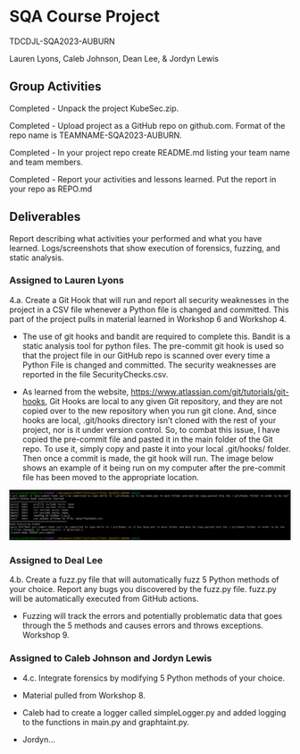 # SQA Course Project
TDCDJL-SQA2023-AUBURN

Lauren Lyons, Caleb Johnson, Dean Lee, & Jordyn Lewis

## Group Activities
Completed - Unpack the project KubeSec.zip.

Completed - Upload project as a GitHub repo on github.com. Format of the repo name is TEAMNAME-SQA2023-AUBURN.

Completed - In your project repo create README.md listing your team name and team members.

Completed - Report your activities and lessons learned. Put the report in your repo as REPO.md

## Deliverables

Report describing what activities your performed and what you have learned.
Logs/screenshots that show execution of forensics, fuzzing, and static analysis.

### Assigned to Lauren Lyons
4.a. Create a Git Hook that will run and report all security weaknesses in the project in a CSV file whenever a Python file is changed and committed.
This part of the project pulls in material learned in Workshop 6 and Workshop 4. 

- The use of git hooks and bandit are required to complete this. Bandit is a static analysis tool for python files. The pre-commit git hook is used so that the project file in our GitHub repo is scanned over every time a Python File is changed and committed. The security weaknesses are reported in the file SecurityChecks.csv.

- As learned from the website, https://www.atlassian.com/git/tutorials/git-hooks, Git Hooks are local to any given Git repository, and they are not copied over to the new repository when you run git clone. And, since hooks are local, .git/hooks directory isn’t cloned with the rest of your project, nor is it under version control. So, to combat this issue, I have copied the pre-commit file and pasted it in the main folder of the Git repo. To use it, simply copy and paste it into your local .git/hooks/ folder. Then once a commit is made, the git hook will run. The image below shows an example of it being run on my computer after the pre-commit file has been moved to the appropriate location.

![alt text](https://github.com/snoylnerual/TCDJL-SQA2023-AUBURN/blob/main/GitHooksScreenshot.png)

### Assigned to Deal Lee
4.b. Create a fuzz.py file that will automatically fuzz 5 Python methods of your choice. Report any bugs you discovered by the fuzz.py file. fuzz.py will
be automatically executed from GitHub actions.
- Fuzzing will track the errors and potentially problematic data that goes through the 5 methods and causes errors and throws exceptions. Workshop 9.

### Assigned to Caleb Johnson and Jordyn Lewis
- 4.c. Integrate forensics by modifying 5 Python methods of your choice.

- Material pulled from Workshop 8.
- Caleb had to create a logger called simpleLogger.py and added logging to the functions in main.py and graphtaint.py.
- Jordyn...
